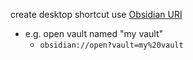 create desktop shortcut use [Obsidian URI](https://help.obsidian.md/Extending+Obsidian/Obsidian+URI)
- e.g. open vault named "my vault"
	- `obsidian://open?vault=my%20vault`
